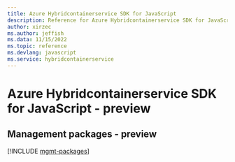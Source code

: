 ```yaml
---
title: Azure Hybridcontainerservice SDK for JavaScript
description: Reference for Azure Hybridcontainerservice SDK for JavaScript
author: xirzec
ms.author: jeffish
ms.data: 11/15/2022
ms.topic: reference
ms.devlang: javascript
ms.service: hybridcontainerservice
---
```

# Azure Hybridcontainerservice SDK for JavaScript - preview

## Management packages - preview
[!INCLUDE [mgmt-packages](hybridcontainerservice-mgmt-index.md)]